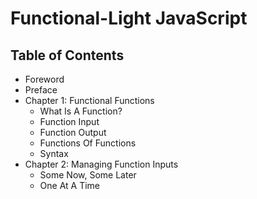 # Functional-Light JavaScript

## Table of Contents

* Foreword
* Preface
* Chapter 1: Functional Functions
	* What Is A Function?
	* Function Input
	* Function Output
	* Functions Of Functions
	* Syntax
* Chapter 2: Managing Function Inputs
	* Some Now, Some Later
	* One At A Time
